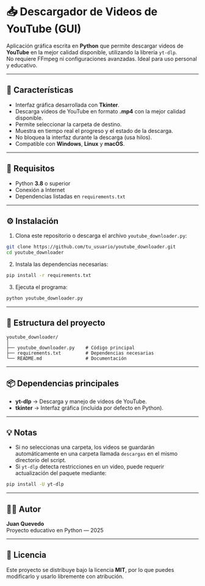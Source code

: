 # 📥 Descargador de Videos de YouTube (GUI)

Aplicación gráfica escrita en **Python** que permite descargar videos de **YouTube** en la mejor calidad disponible, utilizando la librería `yt-dlp`.  
No requiere FFmpeg ni configuraciones avanzadas. Ideal para uso personal y educativo.

---

## 🚀 Características

- Interfaz gráfica desarrollada con **Tkinter**.  
- Descarga videos de YouTube en formato **.mp4** con la mejor calidad disponible.  
- Permite seleccionar la carpeta de destino.  
- Muestra en tiempo real el progreso y el estado de la descarga.  
- No bloquea la interfaz durante la descarga (usa hilos).  
- Compatible con **Windows**, **Linux** y **macOS**.

---

## 🧰 Requisitos

- Python **3.8** o superior  
- Conexión a Internet  
- Dependencias listadas en `requirements.txt`

---

## ⚙️ Instalación

1. Clona este repositorio o descarga el archivo `youtube_downloader.py`:

```bash
git clone https://github.com/tu_usuario/youtube_downloader.git
cd youtube_downloader
```

2. Instala las dependencias necesarias:

```bash
pip install -r requirements.txt
```

3. Ejecuta el programa:

```bash
python youtube_downloader.py
```

---

## 📂 Estructura del proyecto

```
youtube_downloader/
│
├── youtube_downloader.py    # Código principal
├── requirements.txt         # Dependencias necesarias
└── README.md                # Documentación
```

---

## 📦 Dependencias principales

- **yt-dlp** → Descarga y manejo de videos de YouTube.
- **tkinter** → Interfaz gráfica (incluida por defecto en Python).

---

## 💡 Notas

- Si no seleccionas una carpeta, los videos se guardarán automáticamente en una carpeta llamada `descargas` en el mismo directorio del script.  
- Si `yt-dlp` detecta restricciones en un video, puede requerir actualización del paquete mediante:

```bash
pip install -U yt-dlp
```

---

## 👨‍💻 Autor

**Juan Quevedo**  
Proyecto educativo en Python — 2025

---

## 🪪 Licencia

Este proyecto se distribuye bajo la licencia **MIT**, por lo que puedes modificarlo y usarlo libremente con atribución.
